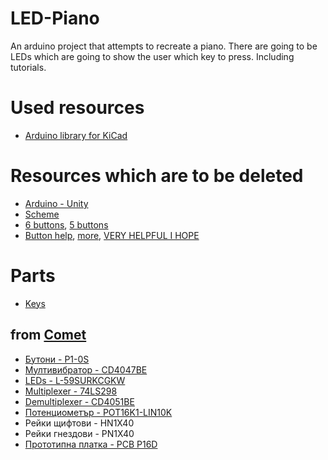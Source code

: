 # LED-Piano
An arduino project that attempts to recreate a piano. There are going to be LEDs which are going to show the user which key to press. Including tutorials. 

# Used resources

* [Arduino library for KiCad](https://github.com/Alarm-Siren/arduino-kicad-library)

# Resources which are to be deleted

* [Arduino - Unity](https://www.alanzucconi.com/2015/10/07/how-to-integrate-arduino-with-unity/)
* [Scheme](https://paulbleisch.com/2015/01/19/custom-arduino-membrane-keypad/)
* [6 buttons](https://electronics.stackexchange.com/questions/101409/how-to-debouce-six-buttons-on-one-analog-pin-with-arduino), [5 buttons](http://forum.arduino.cc/index.php?topic=8558.0)
* [Button help](http://www.instructables.com/id/How-to-access-5-buttons-through-1-Arduino-input/), [more](https://electronics.stackexchange.com/questions/99417/what-resistors-to-use-to-read-several-buttons-with-a-single-analog-pin), [VERY HELPFUL I HOPE](http://tronixstuff.com/2011/01/11/tutorial-using-analog-input-for-multiple-buttons/)

# Parts 
* [Keys](https://www.thomann.de/gb/moog_keys.html)
## from [Comet](https://store.comet.bg/Catalogue/)
* [Бутони - P1-0S](https://store.comet.bg/download-file.php?id=891)
* [Мултивибратор - CD4047BE](https://store.comet.bg/download-file.php?id=7472)
* [LEDs - L-59SURKCGKW](https://store.comet.bg/Catalogue/Product/14155/)
* [Multiplexer - 74LS298](http://pdf1.alldatasheet.com/datasheet-pdf/view/5704/MOTOROLA/74LS298.html)
* [Demultiplexer - CD4051BE](https://store.comet.bg/download-file.php?id=7470)
* [Потенциометър - POT16K1-LIN10K](https://store.comet.bg/download-file.php?id=854)
* Рейки щифтови - HN1X40
* Рейки гнездови - PN1X40
* [Прототипнa платкa - PCB P16D](https://store.comet.bg/download-file.php?id=4428)
